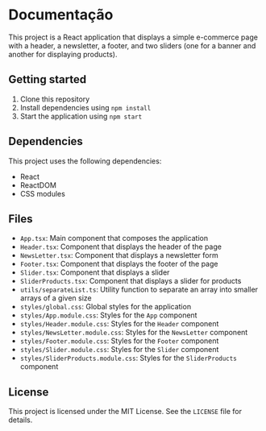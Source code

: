 <div>
    <h1>Documentação</h1>
    <p>This project is a React application that displays a simple e-commerce page with a header, a newsletter, a footer,
        and two sliders (one for a banner and another for displaying products).</p>
    <h2>Getting started</h2>
    <ol>
        <li>Clone this repository</li>
        <li>Install dependencies using <code>npm install</code></li>
        <li>Start the application using <code>npm start</code></li>
    </ol>
    <h2>Dependencies</h2>
    <p>This project uses the following dependencies:</p>
    <ul>
        <li>React</li>
        <li>ReactDOM</li>
        <li>CSS modules</li>
    </ul>
    <h2>Files</h2>
    <ul>
        <li><code>App.tsx</code>: Main component that composes the application</li>
        <li><code>Header.tsx</code>: Component that displays the header of the page</li>
        <li><code>NewsLetter.tsx</code>: Component that displays a newsletter form</li>
        <li><code>Footer.tsx</code>: Component that displays the footer of the page</li>
        <li><code>Slider.tsx</code>: Component that displays a slider</li>
        <li><code>SliderProducts.tsx</code>: Component that displays a slider for products</li>
        <li><code>utils/separateList.ts</code>: Utility function to separate an array into smaller arrays of a given
            size</li>
        <li><code>styles/global.css</code>: Global styles for the application</li>
        <li><code>styles/App.module.css</code>: Styles for the <code>App</code> component</li>
        <li><code>styles/Header.module.css</code>: Styles for the <code>Header</code> component</li>
        <li><code>styles/NewsLetter.module.css</code>: Styles for the <code>NewsLetter</code> component</li>
        <li><code>styles/Footer.module.css</code>: Styles for the <code>Footer</code> component</li>
        <li><code>styles/Slider.module.css</code>: Styles for the <code>Slider</code> component</li>
        <li><code>styles/SliderProducts.module.css</code>: Styles for the <code>SliderProducts</code> component</li>
    </ul>
    <h2>License</h2>
    <p>This project is licensed under the MIT License. See the <code>LICENSE</code> file for details.</p>
</div>
